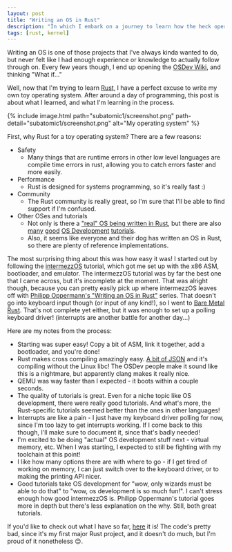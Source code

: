 ```yaml
---
layout: post
title: "Writing an OS in Rust"
description: "In which I embark on a journey to learn how the heck operating systems work"
tags: [rust, kernel]
---
```

Writing an OS is one of those projects that I've always kinda wanted to do, but never felt like I had enough experience or knowledge to actually follow through on. Every few years though, I end up opening the [OSDev Wiki](http://wiki.osdev.org/Main_Page), and thinking "What if..."

Well, now that I'm trying to learn [Rust](https://www.rust-lang.org/en-US/), I have a perfect excuse to write my own toy operating system. After around a day of programming, this post is about what I learned, and what I'm learning in the process.

{% include image.html path="subatomic1/screenshot.png" path-detail="subatomic1/screenshot.png" alt="My operating system" %}

First, why Rust for a toy operating system? There are a few reasons:

* Safety
  * Many things that are runtime errors in other low level languages are compile time errors in rust, allowing you to catch errors faster and more easily.
* Performance
  * Rust is designed for systems programming, so it's really fast :)
* Community
  * The Rust community is really great, so I'm sure that I'll be able to find support if I'm confused.
* Other OSes and tutorials
  * Not only is there a ["real" OS being written in Rust](https://redox-os.org/), but there are also [many](http://intermezzos.github.io/book/) [good](http://os.phil-opp.com/) [OS Development](http://www.randomhacks.net/bare-metal-rust/) [tutorials](http://jvns.ca/blog/2013/12/04/day-37-how-a-keyboard-works/).
  * Also, it seems like everyone and their dog has written an OS in Rust, so there are plenty of reference implementations.

The most surprising thing about this was how easy it was! I started out by following the [intermezzOS](http://intermezzos.github.io/book/) tutorial, which got me set up with the x86 ASM, bootloader, and emulator. The intermezzOS tutorial was by far the best one that I came across, but it's incomplete at the moment. That was alright though, because you can pretty easily pick up where intermezzOS leaves off with [Philipp Oppermann's "Writing an OS in Rust"](http://os.phil-opp.com/) series. That doesn't go into keyboard input though (or input of any kind!), so I went to [Bare Metal Rust](http://www.randomhacks.net/bare-metal-rust/). That's not complete yet either, but it was enough to set up a polling keyboard driver! (interrupts are another battle for another day...)

Here are my notes from the process:

* Starting was super easy! Copy a bit of ASM, link it together, add a bootloader, and you're done!
* Rust makes cross compiling amazingly easy. [A bit of JSON](https://github.com/WesleyAC/subatomic/blob/e6c554cf97ed58ab4b10fd2ef13da529c2414678/x86_64-unknown-subatomic-gnu.json) and it's compiling without the Linux libc! The OSDev people make it sound like this is a nightmare, but apparently clang makes it really nice.
* QEMU was way faster than I expected - it boots within a couple seconds.
* The quality of tutorials is great. Even for a niche topic like OS development, there were really good tutorials. And what's more, the Rust-specific tutorials seemed better than the ones in other languages!
* Interrupts are like a pain - I just have my keyboard driver polling for now, since I'm too lazy to get interrupts working. If I come back to this though, I'll make sure to document it, since that's badly needed!
* I'm excited to be doing "actual" OS development stuff next - virtual memory, etc. When I was starting, I expected to still be fighting with my toolchain at this point!
* I like how many options there are with where to go - if I get tired of working on memory, I can just switch over to the keyboard driver, or to making the printing API nicer.
* Good tutorials take OS development for "wow, only wizards must be able to do that" to "wow, os development is so much fun!". I can't stress enough how good intermezzOS is. Philipp Oppermann's tutorial goes more in depth but there's less explanation on the why. Still, both great tutorials.

If you'd like to check out what I have so far, [here](https://github.com/WesleyAC/subatomic/) it is! The code's pretty bad, since it's my first major Rust project, and it doesn't do much, but I'm proud of it nonetheless :blush:.
